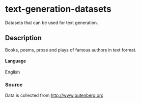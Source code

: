 # text-generation-datasets
Datasets that can be used for text generation.

## Description
Books, poems, prose and plays of famous authors in text format.

#### Language
English

### Source
Data is collected from http://www.gutenberg.org
